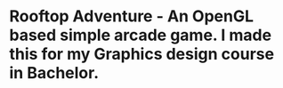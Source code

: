 # Rooftop Adventure - An OpenGL based simple arcade game. I made this for my Graphics design course in Bachelor.
